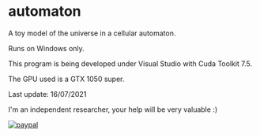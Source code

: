 # automaton
A toy model of the universe in a cellular automaton.

Runs on Windows only.

This program is being developed under Visual Studio with Cuda Toolkit 7.5.

The GPU used is a GTX 1050 super.

Last update: 16/07/2021

I'm an independent researcher, your help will be very valuable :)

[![paypal](https://www.paypalobjects.com/en_US/i/btn/btn_donateCC_LG.gif)](https://www.paypal.com/donate?business=CHS2QRBFLQEFU&no_recurring=1&item_name=Independent+research.&currency_code=USD)
